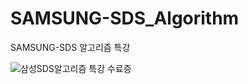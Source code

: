 # SAMSUNG-SDS_Algorithm
SAMSUNG-SDS 알고리즘 특강 


![삼성SDS알고리즘 특강 수료증](https://user-images.githubusercontent.com/35329247/108588292-aa58bf00-739b-11eb-8083-1129f6b723f8.jpg)
